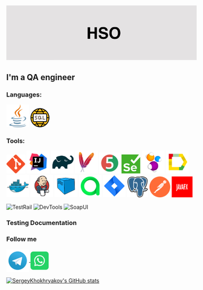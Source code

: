 [![Header](https://github.com/SergeyKhokhryakov/SergeyKhokhryakov/blob/main/assets/header.jpeg)]()

## I'm a QA engineer
<!---
## My CV
-->
### Languages:
<p align="left">
<img title="Java" src="https://github.com/SergeyKhokhryakov/SergeyKhokhryakov/blob/main/icons/java-svgrepo-com.svg" width="60" height="60"/>
<img title="SQL" src="https://github.com/SergeyKhokhryakov/SergeyKhokhryakov/blob/main/icons/sql.svg" width="50" height="50"/>
</p>

### Tools:
<p align="left">
<img title="GitHub" src="https://github.com/SergeyKhokhryakov/SergeyKhokhryakov/blob/main/icons/git-original.svg" width="50" height="50"/>
<img title="IntelliJ IDEA" src="https://github.com/SergeyKhokhryakov/SergeyKhokhryakov/blob/main/icons/Idea.svg" width="60" height="60"/>
<img title="Gradle" src="https://github.com/SergeyKhokhryakov/SergeyKhokhryakov/blob/main/icons/Gradle.svg" width="60" height="60"/>
<img title="Maven" src="https://github.com/SergeyKhokhryakov/SergeyKhokhryakov/blob/main/icons/maven.svg" width="60" height="60"/>
<img title="Junit5" src="https://github.com/SergeyKhokhryakov/SergeyKhokhryakov/blob/main/icons/Junit5.svg" width="55" height="55"/>
<img title="Selenium" src="https://github.com/SergeyKhokhryakov/SergeyKhokhryakov/blob/main/icons/selenium-green.svg" width="50" height="50"/>
<img title="Selenide" src="https://github.com/SergeyKhokhryakov/SergeyKhokhryakov/blob/main/icons/Selenide.svg" width="60" height="60"/>
<img title="Allure Report" src="https://github.com/SergeyKhokhryakov/SergeyKhokhryakov/blob/main/icons/Allure.svg" width="60" height="60"/>
<img title="Docker" src="https://github.com/SergeyKhokhryakov/SergeyKhokhryakov/blob/main/icons/docker-original.svg" width="60" height="60"/>
<img title="Jenkins" src="https://github.com/SergeyKhokhryakov/SergeyKhokhryakov/blob/main/icons/Jenkins.svg" width="60" height="60"/>
<img title="Selenoid" src="https://github.com/SergeyKhokhryakov/SergeyKhokhryakov/blob/main/icons/Selenoid.svg" width="60" height="60"/>
<img title="Allure Testops" src="https://github.com/SergeyKhokhryakov/SergeyKhokhryakov/blob/main/icons/Allure_TO.svg" width="60" height="60"/>
<img title="Jira" src="https://github.com/SergeyKhokhryakov/SergeyKhokhryakov/blob/main/icons/Jira.svg" width="60" height="60"/>
<img title="PostgreSQL" src="https://github.com/SergeyKhokhryakov/SergeyKhokhryakov/blob/main/icons/postgresql-logo-svgrepo-com.svg" width="55" height="55"/>
<img title="Postman" src="https://github.com/SergeyKhokhryakov/SergeyKhokhryakov/blob/main/icons/postman-icon-svgrepo-com.svg" width="55" height="55"/>
 <img title="JavaFX" src="https://github.com/SergeyKhokhryakov/SergeyKhokhryakov/blob/main/icons/javafx-%23FF0000.svg" width="55" height="55"/>
</p>

![TestRail](https://img.shields.io/badge/-testrail-black?style=for-the-badge&logo=testrail&logoColor=00648B)
![DevTools](https://img.shields.io/badge/-devtools-black?style=for-the-badge&logo=devtools&logoColor=00648B)
![SoapUI](https://img.shields.io/badge/-soapui-black?style=for-the-badge&logo=soapui&logoColor=FF6C37)


<!---
Исходники icons
https://github.com/devicons/devicon/tree/v2.15.1/icons
![Git](https://img.shields.io/badge/-git-black?style=for-the-badge&logo=git&logoColor=FF4500)
![GitHub](https://img.shields.io/badge/github-%23121011.svg?style=for-the-badge&logo=github&logoColor=white)
![Git](https://img.shields.io/badge/git-%23F05033.svg?style=for-the-badge&logo=git&logoColor=white)
![Swagger](https://img.shields.io/badge/-swagger-black?style=for-the-badge&logo=swagger&logoColor=Lime)
![Selenium](https://img.shields.io/badge/-selenium-%43B02A?style=for-the-badge&logo=selenium&logoColor=white)
![Selenium](https://img.shields.io/badge/Selenium-E0FFFF?style=for-the-badge&logo=Selenium&logoColor=43B02A)
![Java](https://img.shields.io/badge/java-%23ED8B00.svg?style=for-the-badge&logo=openjdk&logoColor=white)
![Java](https://img.shields.io/badge/java-%23ED8B00.svg?style=for-the-badge&logo=java&logoColor=white) 
![Java](https://github.com/devicons/devicon/blob/master/icons/java/java-original-wordmark.svg)?style=for-the-badge&logo=java&logoColor=black) 
![Charles](https://img.shields.io/badge/-charles-black?style=for-the-badge&logo=charles&logoColor=FF6C37) 
 ![IntelliJ IDEA](https://img.shields.io/badge/IntelliJIDEA-000000.svg?style=for-the-badge&logo=intellij-idea&logoColor=white) 
 ![IntelliJ](https://img.shields.io/badge/IntelliJ_IDEA-FFFF00?style=for-the-badge&logo=IntelliJ-IDEA&logoColor=black)
 ![MicrosoftSQLServer](https://img.shields.io/badge/Microsoft%20SQL%20Server-CC2927?style=for-the-badge&logo=microsoft%20sql%20server&logoColor=white)
 ![MongoDB](https://img.shields.io/badge/MongoDB-%234ea94b.svg?style=for-the-badge&logo=mongodb&logoColor=white)
 ![SQL](https://img.shields.io/badge/-sql-black?style=for-the-badge&logo=mysql&logoColor=white)
 ![Postgres](https://img.shields.io/badge/postgres-%23316192.svg?style=for-the-badge&logo=postgresql&logoColor=white)
 ![SQLite](https://img.shields.io/badge/sqlite-%2307405e.svg?style=for-the-badge&logo=sqlite&logoColor=white)
 ![Jenkins](https://img.shields.io/badge/jenkins-%232C5263.svg?style=for-the-badge&logo=jenkins&logoColor=white)
<img src="https://img.shields.io/badge/Selenium-E0FFFF?style=for-the-badge&logo=Selenium&logoColor=43B02A"/>
<img src="https://img.shields.io/badge/IntelliJ IDEA-FFFF00?style=for-the-badge&logo=IntelliJ IDEA&logoColor=black"/>
<a href="https://www.w3schools.com/cpp/" target="_blank" rel="noreferrer"> <img title="Java" src="https://github.com/SergeyKhokhryakov/SergeyKhokhryakov/blob/main/icons/java-svgrepo-com.svg" alt="cplusplus" width="50" height="50"/> </a>
-->

### Testing Documentation
<!---
Доработать репозитории
- [Checklists](https://github.com/SergeyKhokhryakov/Checklists)
- [Test-Suites and Test-Cases](https://github.com/SergeyKhokhryav/Test-Cases)
- [Bug-Reports](https://github.com/SergeyKhokhryav/Bug-Reports)
- [SQL Queries](https://github.com/SergeyKhokhryav/SQL)
- [Postman Collections](https://github.com/SergeyKhokhryav/Postman)

-->

### Follow me
<a href="https://t.me/hso372" target="blank"><img title="Telegram" align="center" src="https://github.com/SergeyKhokhryakov/SergeyKhokhryakov/blob/main/icons/Telegram.svg" height="60" width="60"/>
<a href="https://web.whatsapp.com/" target="blank"><img title="WhatsApp" align="center" src="https://github.com/SergeyKhokhryakov/SergeyKhokhryakov/blob/main/icons/whatsapp-svgrepo-com.svg" height="48" width="48"/>

[![SergeyKhokhryakov's GitHub stats](https://github-readme-stats.vercel.app/api?username=SergeyKhokhryakov&show_icons=true&theme=cobalt&hide=issues,contribs)](https://github.com/anuraghazra/github-readme-stats)
<!---
Доработать/разобраться
[![Readme Card](https://github-readme-stats.vercel.app/api/pin/?username=SergeyKhokhryakov&repo=github-readme-stats&theme=blueberry)](https://github.com/anuraghazra/github-readme-stats)
-->

